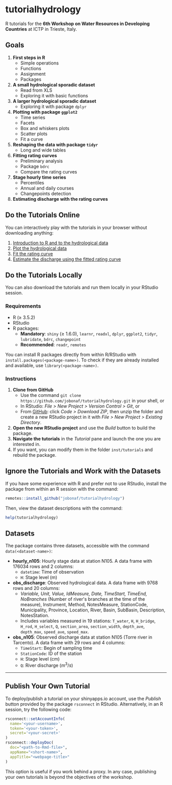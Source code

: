 # tutorialhydrology

R tutorials for the **6th Workshop on Water Resources in Developing Countries** at ICTP in Trieste, Italy.

## Goals

1. **First steps in R**
   - Simple operations
   - Functions
   - Assignment
   - Packages
2. **A small hydrological sporadic dataset**
   - Read from XLS
   - Exploring it with basic functions
3. **A larger hydrological sporadic dataset**
   - Exploring it with package `dplyr`
4. **Plotting with package `ggplot2`**
   - Time series
   - Facets
   - Box and whiskers plots
   - Scatter plots
   - Fit a curve
5. **Reshaping the data with package `tidyr`**
   - Long and wide tables
6. **Fitting rating curves**
   - Preliminary analysis
   - Package `bdrc`
   - Compare the rating curves
7. **Stage hourly time series**
   - Percentiles
   - Annual and daily courses
   - Changepoints detection
8. **Estimating discharge with the rating curves**

## Do the Tutorials Online

You can interactively play with the tutorials in your browser without downloading anything:

1. [Introduction to R and to the hydrological data](https://jobonaf.shinyapps.io/tutorialhydrology-intro/)
2. [Plot the hydrological data](https://jobonaf.shinyapps.io/tutorialhydrology-plot/)
3. [Fit the rating curve](https://jobonaf.shinyapps.io/tutorialhydrology-fit/)
4. [Estimate the discharge using the fitted rating curve](https://jobonaf.shinyapps.io/tutorialhydrology-estimate/)

## Do the Tutorials Locally

You can also download the tutorials and run them locally in your RStudio session.

### Requirements

- R (≥ 3.5.2)
- RStudio
- R packages:
  - **Mandatory**: `shiny` (≥ 1.6.0), `learnr`, `readxl`, `dplyr`, `ggplot2`, `tidyr`, `lubridate`, `bdrc`, `changepoint`
  - **Recommended**: `readr`, `remotes`

You can install R packages directly from within R/RStudio with `install.packages(<package-name>)`. To check if they are already installed and available, use `library(<package-name>)`.

### Instructions

1. **Clone from GitHub**
   - Use the command `git clone https://github.com/jobonaf/tutorialhydrology.git` in your shell, or
   - In RStudio: _File > New Project > Version Control > Git_, or
   - From [GitHub](https://github.com/jobonaf/tutorialhydrology): click _Code > Download ZIP_, then unzip the folder and create a new RStudio project in it with _File > New Project > Existing Directory_.
2. **Open the new RStudio project** and use the _Build_ button to build the package.
3. **Navigate the tutorials** in the _Tutorial_ pane and launch the one you are interested in.
4. If you want, you can modify them in the folder `inst/tutorials` and rebuild the package.

## Ignore the Tutorials and Work with the Datasets

If you have some experience with R and prefer not to use RStudio, install the package from within an R session with the command:
```r
remotes::install_github("jobonaf/tutorialhydrology")
```
Then, view the dataset descriptions with the command:
```r
help(tutorialhydrology)
```

## Datasets

The package contains three datasets, accessible with the command `data(<dataset-name>)`:

- **hourly_n105**: Hourly stage data at station N105. A data frame with 176034 rows and 2 columns:
  - `datetime`: Time of observation
  - `H`: Stage level (m)
- **obs_discharge**: Observed hydrological data. A data frame with 9768 rows and 20 columns:
  - _Variable, Unit, Value, IdMeasure, Date, TimeStart, TimeEnd, NoBranches_ (Number of river's branches at the time of the measure), Instrument, Method, NotesMeasure, StationCode, Municipality, Province, Location, River, Basin, SubBasin, Description, NotesStation.
  - Includes variables measured in 19 stations: `T_water`, `H`, `H_bridge`, `H_rod`, `H_select`, `Q`, `section_area`, `section_width`, `depth_ave`, `depth_max`, `speed_ave`, `speed_max`.
- **obs_n105**: Observed discharge data at station N105 (Torre river in Tarcento). A data frame with 29 rows and 4 columns:
  - `TimeStart`: Begin of sampling time
  - `StationCode`: ID of the station
  - `H`: Stage level (cm)
  - `Q`: River discharge ($m^3/s$)

---

## Publish Your Own Tutorial

To deploy/publish a tutorial on your shinyapps.io account, use the _Publish_ button provided by the package `rsconnect` in RStudio. Alternatively, in an R session, try the following code:
```r
rsconnect::setAccountInfo(
  name='<your-username>',
  token='<your-token>',
  secret='<your-secret>'
)
rsconnect::deployDoc(
  doc="<path-to-Rmd-file>",
  appName="<short-name>",
  appTitle="<webpage-title>"
)
```
This option is useful if you work behind a proxy. In any case, publishing your own tutorials is beyond the objectives of the workshop.
